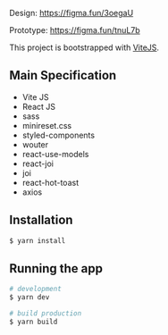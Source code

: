 Design: https://figma.fun/3oegaU

Prototype: https://figma.fun/tnuL7b



This project is bootstrapped with [ViteJS](https://vitejs.dev).

## Main Specification

-   Vite JS
-   React JS
-   sass
-   minireset.css
-   styled-components
-   wouter
-   react-use-models
-   react-joi
-   joi
-   react-hot-toast
-   axios

## Installation

```bash
$ yarn install
```

## Running the app

```bash
# development
$ yarn dev

# build production
$ yarn build
```
